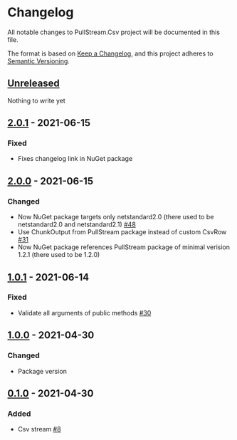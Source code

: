 # Changelog
All notable changes to PullStream.Csv project will be documented in this file.

The format is based on [Keep a Changelog](https://keepachangelog.com/en/1.0.0/),
and this project adheres to [Semantic Versioning](https://semver.org/spec/v2.0.0.html).

## [Unreleased]
Nothing to write yet

## [2.0.1] - 2021-06-15
### Fixed
- Fixes changelog link in NuGet package

## [2.0.0] - 2021-06-15
### Changed
- Now NuGet package targets only netstandard2.0 (there used to be netstandard2.0 and netstandard2.1) [#48](https://github.com/pepelev/PullStream/issues/48)
- Use ChunkOutput from PullStream package instead of custom CsvRow [#31](https://github.com/pepelev/PullStream/issues/31)
- Now NuGet package references PullStream package of minimal verision 1.2.1 (there used to be 1.2.0)

## [1.0.1] - 2021-06-14
### Fixed
- Validate all arguments of public methods [#30](https://github.com/pepelev/PullStream/issues/30)

## [1.0.0] - 2021-04-30
### Changed
- Package version

## [0.1.0] - 2021-04-30
### Added
- Csv stream [#8](https://github.com/pepelev/PullStream/issues/8)

[Unreleased]: https://github.com/pepelev/pullstream/compare/pullstream-csv-v2.0.1...pullstream-csv
[2.0.1]: https://github.com/pepelev/pullstream/compare/pullstream-csv-v2.0.0...pullstream-csv-v2.0.1
[2.0.0]: https://github.com/pepelev/pullstream/compare/pullstream-csv-v1.0.1...pullstream-csv-v2.0.0
[1.0.1]: https://github.com/pepelev/pullstream/compare/csv-v1.0.0...pullstream-csv-v1.0.1
[1.0.0]: https://github.com/pepelev/pullstream/compare/csv-v0.1.0...csv-v1.0.0
[0.1.0]: https://github.com/pepelev/pullstream/releases/tag/pullstream-json-v0.1.0